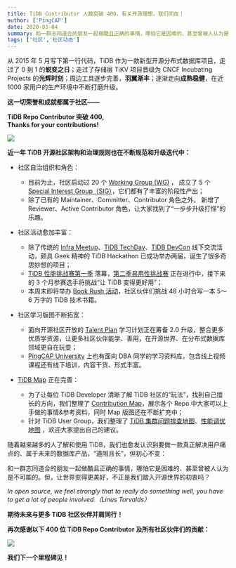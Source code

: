 ```yaml
---
title: TiDB Contributor 人数突破 400，有关开源理想，我们同在！
author: ['PingCAP']
date: 2020-03-04
summary: 和一群志同道合的朋友一起做酷且正确的事情，哪怕它是困难的、甚至曾被人认为是不可能的。但，让世界变得更美好，不正是我们踏入开源世界的初衷吗？
tags: ['社区','社区动态']
---
```

从 2015 年 5 月写下第一行代码，TiDB 作为一款新型开源分布式数据库项目，走过了 0 到 1 的**蜕变之日**；走过了存储层 TiKV 项目晋级为 CNCF Incubating Projects 的**光辉时刻**；周边工具逐步完善，**羽翼渐丰**；逐渐走向**成熟稳健**，在近 1000 家用户的生产环境中不断打磨升级。

**这一切荣誉和成就都属于社区——**

**TiDB Repo Contributor 突破 400,**  
**Thanks for your contributions!**

![](https://download.pingcap.com/images/blog/Number-of-TiDB-contributors-exceeded-400/1-400-contributor.png)

**近一年 TiDB 开源社区架构和治理规则也在不断规范和升级迭代中：**

* 社区自治组织和角色：
	* 目前为止，社区启动过 20 个 [Working Group (WG)](https://github.com/pingcap/community/tree/master/working-groups) ， 成立了 5 个 [Special Interest Group（SIG）](https://github.com/pingcap/community/tree/master/special-interest-groups)，它们都有了丰富的阶段性产出；
	* 除了已有的 Maintainer、Committer、Contributor 角色之外， 新增了 Reviewer、Active Contributor 角色，让大家找到了“一步步升级打怪”的乐趣。

* 社区活动愈加丰富：
	* 除了传统的 [Infra Meetup](https://pingcap.com/meetup/)、[TiDB TechDay](https://pingcap.com/community-cn/techday2019/)、[TiDB DevCon](https://pingcap.com/community-cn/devcon2019/) 线下交流活动，颇具 Geek 精神的 TiDB Hackathon 已成功举办两届，诞生了很多奇思妙想的项目；
	* [TiDB 性能挑战赛第一季](https://pingcap.com/blog-cn/pcp-report-202002/) 落幕，[第二季易用性挑战赛](https://pingcap.com/blog-cn/TiDB-usability-challenge-program/) 正在进行中，接下来的 3 个月参赛选手将挑战“让 TiDB 变得更好用”；
	* 本周末即将举办 [Book Rush 活动](https://pingcap.com/blog-cn/tidb-book-rush-write-a-book-in-48-hours/)，社区伙伴们挑战 48 小时合写一本 5～6 万字的 TiDB 技术书籍。

* 社区学习版图不断拓宽：
	* 面向开源社区开放的 [Talent Plan](https://university.pingcap.com/talent-plan/) 学习计划正在筹备 2.0 升级，整合更多优质学资源，让更多社区伙伴能学、善用，在开源世界、在分布式数据库领域更自在玩耍；
	* [PingCAP University](https://university.pingcap.com/) 上也有面向 DBA 同学的学习资料库，包含线上视频课程还有线下培训，内容干货、形式丰富。

* [TiDB Map](https://github.com/pingcap/tidb-map) 正在完善：
	* 为了让每位 TiDB Developer 清晰了解 TiDB 社区的“玩法”，找到自己擅长的方向，我们整理了 [Contribution Map](https://github.com/pingcap/tidb-map/blob/master/maps/contribution-map.md)，展示各个 Repo 中大家可以上手做的事情&参考资料，同时 Map 版图还在不断扩充中；
	* 针对 TiDB User Group，我们整理了 [TiDB 集群问题排查地图](https://github.com/pingcap/tidb-map/blob/master/maps/diagnose-map.md)、[性能调优地图](https://github.com/pingcap/tidb-map/blob/master/maps/performance-map.png) ，欢迎大家提出自己的建议。

随着越来越多的人了解和使用 TiDB，我们也愈发认识到要做一款真正解决用户痛点的、属于未来的数据库产品，“道阻且长”，但初心不变：

和一群志同道合的朋友一起做酷且正确的事情，哪怕它是困难的、甚至曾被人认为是不可能的。但，让世界变得更美好，不正是我们踏入开源世界的初衷吗？

*In open source, we feel strongly that to really do something well, you have to get a lot of people involved.（Linus Torvalds）*

**期待未来与更多 TiDB 社区伙伴并肩同行！**

**再次感谢以下 400 位 TiDB Repo Contributor 及所有社区伙伴们的贡献：**

![](https://download.pingcap.com/images/blog/Number-of-TiDB-contributors-exceeded-400/2-poster.jpeg)

**我们下一个里程碑见！**